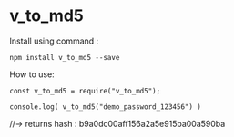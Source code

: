 # v_to_md5

Install using command : 

    npm install v_to_md5 --save

How to use: 
  
    const v_to_md5 = require("v_to_md5");

    console.log( v_to_md5("demo_password_123456") )
    
//-> returns hash : b9a0dc00aff156a2a5e915ba00a590ba
